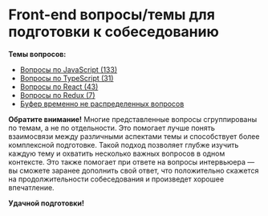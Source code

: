 # Front-end вопросы/темы для подготовки к собеседованию
**Темы вопросов:**
- [Вопросы по JavaScript (133)](questions/js.md)
- [Вопросы по TypeScript (31)](questions/ts.md)
- [Вопросы по React (43)](questions/react.md)
- [Вопросы по Redux (7)](questions/redux.md)
- [Буфер временно не распределенных вопросов](questions/buffer.md)

**Обратите внимание!** Многие представленные вопросы сгруппированы по темам, а не по отдельности. Это помогает лучше понять взаимосвязи между различными аспектами темы и способствует более комплексной подготовке. Такой подход позволяет глубже изучить каждую тему и охватить несколько важных вопросов в одном контексте. Это также помогает при ответе на вопросы интервьюера — вы сможете заранее дополнить свой ответ, что положительно скажется на продолжительности собеседования и произведет хорошее впечатление.

**Удачной подготовки!**
